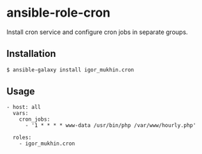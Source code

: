 ansible-role-cron
=================

Install cron service and configure cron jobs in separate groups.

Installation
------------

```bash
$ ansible-galaxy install igor_mukhin.cron
```

Usage
-----

```
- host: all
  vars:
    cron_jobs:
      - '1 * * * * www-data /usr/bin/php /var/www/hourly.php'

  roles:
    - igor_mukhin.cron
```

